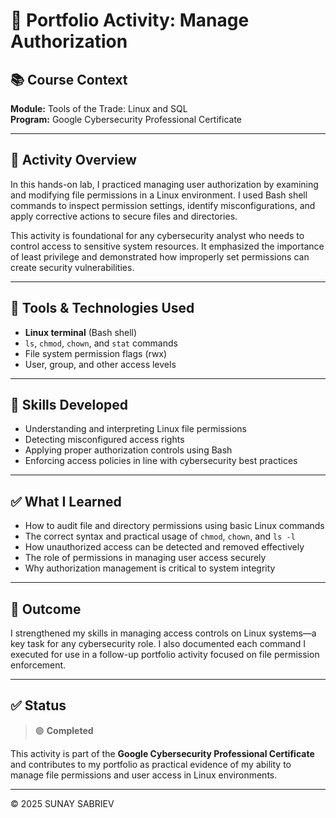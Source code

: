 # 🔐 Portfolio Activity: Manage Authorization

## 📚 Course Context
**Module:** Tools of the Trade: Linux and SQL  
**Program:** Google Cybersecurity Professional Certificate

---

## 🎯 Activity Overview

In this hands-on lab, I practiced managing user authorization by examining and modifying file permissions in a Linux environment. I used Bash shell commands to inspect permission settings, identify misconfigurations, and apply corrective actions to secure files and directories.

This activity is foundational for any cybersecurity analyst who needs to control access to sensitive system resources. It emphasized the importance of least privilege and demonstrated how improperly set permissions can create security vulnerabilities.

---

## 🧰 Tools & Technologies Used

- **Linux terminal** (Bash shell)  
- `ls`, `chmod`, `chown`, and `stat` commands  
- File system permission flags (rwx)  
- User, group, and other access levels

---

## 🧠 Skills Developed

- Understanding and interpreting Linux file permissions  
- Detecting misconfigured access rights  
- Applying proper authorization controls using Bash  
- Enforcing access policies in line with cybersecurity best practices

---

## ✅ What I Learned

- How to audit file and directory permissions using basic Linux commands  
- The correct syntax and practical usage of `chmod`, `chown`, and `ls -l`  
- How unauthorized access can be detected and removed effectively  
- The role of permissions in managing user access securely  
- Why authorization management is critical to system integrity

---

## 📌 Outcome

I strengthened my skills in managing access controls on Linux systems—a key task for any cybersecurity role. I also documented each command I executed for use in a follow-up portfolio activity focused on file permission enforcement.

---

## ✅ Status

> 🟢 **Completed**

This activity is part of the **Google Cybersecurity Professional Certificate** and contributes to my portfolio as practical evidence of my ability to manage file permissions and user access in Linux environments.

---

© 2025 SUNAY SABRIEV
